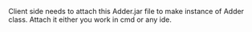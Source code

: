 Client side needs to attach this Adder.jar file to make instance of Adder class.
Attach it either you work in cmd or any ide.
